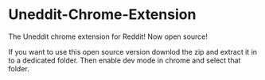 # Uneddit-Chrome-Extension
The Uneddit chrome extension for Reddit! Now open source!

If you want to use this open source version downlod the zip and extract it in to a dedicated folder. Then enable dev mode in chrome and select that folder.

